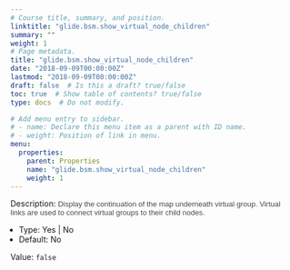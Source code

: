```yaml
---
# Course title, summary, and position.
linktitle: "glide.bsm.show_virtual_node_children"
summary: ""
weight: 1
# Page metadata.
title: "glide.bsm.show_virtual_node_children"
date: "2018-09-09T00:00:00Z"
lastmod: "2018-09-09T00:00:00Z"
draft: false  # Is this a draft? true/false
toc: true  # Show table of contents? true/false
type: docs  # Do not modify.

# Add menu entry to sidebar.
# - name: Declare this menu item as a parent with ID name.
# - weight: Position of link in menu.
menu:
  properties:
    parent: Properties
    name: "glide.bsm.show_virtual_node_children"
    weight: 1
---
```


Description: <span style = 'font-family: Arial; font-size: 13px; color: #4a4a4a;'>Display the continuation of the map underneath virtual group. Virtual links are used to connect virtual groups to their child nodes.<ul style='margin: 0px; padding-left:15px;'><li>Type: Yes | No</li><li>Default: No</li></ul></span>


Value: `false`